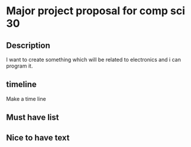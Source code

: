 # Major project proposal for comp sci 30

## Description
I want to create something which will be related to electronics and i can program it.

## timeline
Make a time line

## Must have list


## Nice to have text
